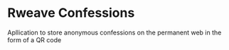 # Rweave Confessions

Apllication to store anonymous confessions on the permanent web in the form of a QR code 
